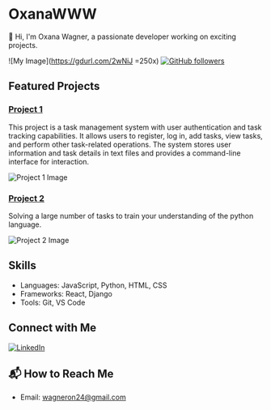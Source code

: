 # OxanaWWW


👋 Hi, I'm Oxana Wagner, a passionate developer working on exciting projects.

![My Image](https://gdurl.com/2wNiJ =250x)
[![GitHub followers](https://img.shields.io/github/followers/OxanaWWW?label=Follow&style=social)](https://github.com/OxanaWWW)

## Featured Projects

### [Project 1](https://github.com/OxanaWWW/finalCapstone)
This project is a task management system with user authentication and task tracking capabilities. It allows users to register, log in, add tasks, view tasks, and perform other task-related operations. The system stores user information and task details in text files and provides a command-line interface for interaction.

![Project 1 Image](https://external-content.duckduckgo.com/iu/?u=https%3A%2F%2F1.bp.blogspot.com%2F-WFlTDRQ5nZI%2FXqMED_-aV8I%2FAAAAAAAB1NM%2FX4mEmbLbylYotlO25v8f6v4RM2zQobmVgCLcBGAsYHQ%2Fs1600%2Fimage2%252B-%252B2020-04-24T172119.147.jpg&f=1&nofb=1&ipt=7265462b8d8517a6ea8c7e0078098bd0c88ae2d7f628d508aba44ee55ee3104d&ipo=images)

### [Project 2](https://github.com/OxanaWWW/PYTHON_10.22)
Solving a large number of tasks to train your understanding of the python language.

![Project 2 Image](https://external-content.duckduckgo.com/iu/?u=https%3A%2F%2Fwallpapercave.com%2Fwp%2Fwp8816374.jpg&f=1&nofb=1&ipt=b5067adb3ef7a9223e90d2f78e543f8d82dfcac6f1db727dd42a9188accc9436&ipo=images)

## Skills

- Languages: JavaScript, Python, HTML, CSS
- Frameworks: React, Django
- Tools: Git, VS Code

## Connect with Me

[![LinkedIn](https://img.shields.io/badge/LinkedIn-Connect-blue)](https://www.linkedin.com/in/oxana-wagner-ab0801230)

## 📬 How to Reach Me

- Email: wagneron24@gmail.com

